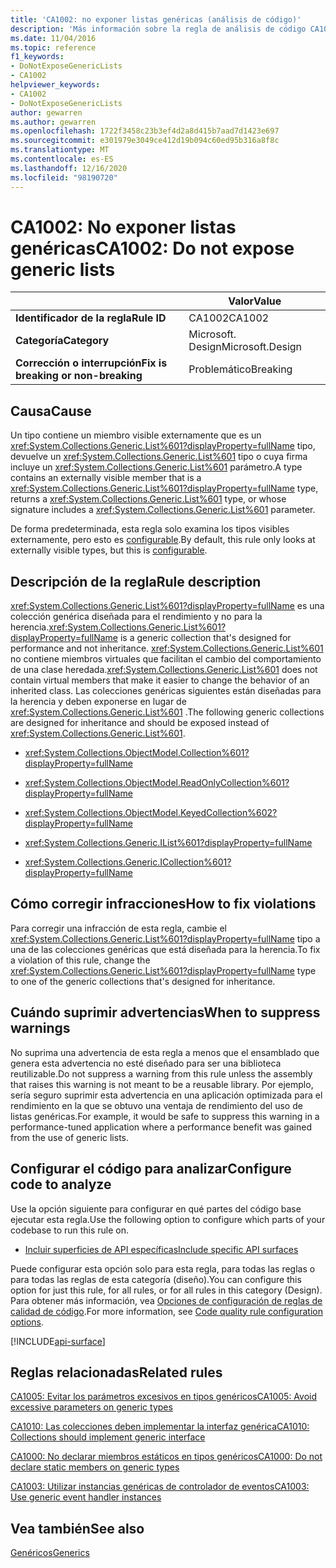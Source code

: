 ```yaml
---
title: 'CA1002: no exponer listas genéricas (análisis de código)'
description: 'Más información sobre la regla de análisis de código CA1002: no exponer listas genéricas'
ms.date: 11/04/2016
ms.topic: reference
f1_keywords:
- DoNotExposeGenericLists
- CA1002
helpviewer_keywords:
- CA1002
- DoNotExposeGenericLists
author: gewarren
ms.author: gewarren
ms.openlocfilehash: 1722f3458c23b3ef4d2a8d415b7aad7d1423e697
ms.sourcegitcommit: e301979e3049ce412d19b094c60ed95b316a8f8c
ms.translationtype: MT
ms.contentlocale: es-ES
ms.lasthandoff: 12/16/2020
ms.locfileid: "98190720"
---
```

# <a name="ca1002-do-not-expose-generic-lists"></a><span data-ttu-id="fb8d9-103">CA1002: No exponer listas genéricas</span><span class="sxs-lookup"><span data-stu-id="fb8d9-103">CA1002: Do not expose generic lists</span></span>

| | <span data-ttu-id="fb8d9-104">Valor</span><span class="sxs-lookup"><span data-stu-id="fb8d9-104">Value</span></span> |
|-|-|
| <span data-ttu-id="fb8d9-105">**Identificador de la regla**</span><span class="sxs-lookup"><span data-stu-id="fb8d9-105">**Rule ID**</span></span> |<span data-ttu-id="fb8d9-106">CA1002</span><span class="sxs-lookup"><span data-stu-id="fb8d9-106">CA1002</span></span>|
| <span data-ttu-id="fb8d9-107">**Categoría**</span><span class="sxs-lookup"><span data-stu-id="fb8d9-107">**Category**</span></span> |<span data-ttu-id="fb8d9-108">Microsoft. Design</span><span class="sxs-lookup"><span data-stu-id="fb8d9-108">Microsoft.Design</span></span>|
| <span data-ttu-id="fb8d9-109">**Corrección o interrupción**</span><span class="sxs-lookup"><span data-stu-id="fb8d9-109">**Fix is breaking or non-breaking**</span></span> |<span data-ttu-id="fb8d9-110">Problemático</span><span class="sxs-lookup"><span data-stu-id="fb8d9-110">Breaking</span></span>|

## <a name="cause"></a><span data-ttu-id="fb8d9-111">Causa</span><span class="sxs-lookup"><span data-stu-id="fb8d9-111">Cause</span></span>

<span data-ttu-id="fb8d9-112">Un tipo contiene un miembro visible externamente que es un <xref:System.Collections.Generic.List%601?displayProperty=fullName> tipo, devuelve un <xref:System.Collections.Generic.List%601> tipo o cuya firma incluye un <xref:System.Collections.Generic.List%601> parámetro.</span><span class="sxs-lookup"><span data-stu-id="fb8d9-112">A type contains an externally visible member that is a <xref:System.Collections.Generic.List%601?displayProperty=fullName> type, returns a <xref:System.Collections.Generic.List%601> type, or whose signature includes a <xref:System.Collections.Generic.List%601> parameter.</span></span>

<span data-ttu-id="fb8d9-113">De forma predeterminada, esta regla solo examina los tipos visibles externamente, pero esto es [configurable](#configure-code-to-analyze).</span><span class="sxs-lookup"><span data-stu-id="fb8d9-113">By default, this rule only looks at externally visible types, but this is [configurable](#configure-code-to-analyze).</span></span>

## <a name="rule-description"></a><span data-ttu-id="fb8d9-114">Descripción de la regla</span><span class="sxs-lookup"><span data-stu-id="fb8d9-114">Rule description</span></span>

<span data-ttu-id="fb8d9-115"><xref:System.Collections.Generic.List%601?displayProperty=fullName> es una colección genérica diseñada para el rendimiento y no para la herencia.</span><span class="sxs-lookup"><span data-stu-id="fb8d9-115"><xref:System.Collections.Generic.List%601?displayProperty=fullName> is a generic collection that's designed for performance and not inheritance.</span></span> <span data-ttu-id="fb8d9-116"><xref:System.Collections.Generic.List%601> no contiene miembros virtuales que facilitan el cambio del comportamiento de una clase heredada.</span><span class="sxs-lookup"><span data-stu-id="fb8d9-116"><xref:System.Collections.Generic.List%601> does not contain virtual members that make it easier to change the behavior of an inherited class.</span></span> <span data-ttu-id="fb8d9-117">Las colecciones genéricas siguientes están diseñadas para la herencia y deben exponerse en lugar de <xref:System.Collections.Generic.List%601> .</span><span class="sxs-lookup"><span data-stu-id="fb8d9-117">The following generic collections are designed for inheritance and should be exposed instead of <xref:System.Collections.Generic.List%601>.</span></span>

- <xref:System.Collections.ObjectModel.Collection%601?displayProperty=fullName>

- <xref:System.Collections.ObjectModel.ReadOnlyCollection%601?displayProperty=fullName>

- <xref:System.Collections.ObjectModel.KeyedCollection%602?displayProperty=fullName>

- <xref:System.Collections.Generic.IList%601?displayProperty=fullName>

- <xref:System.Collections.Generic.ICollection%601?displayProperty=fullName>

## <a name="how-to-fix-violations"></a><span data-ttu-id="fb8d9-118">Cómo corregir infracciones</span><span class="sxs-lookup"><span data-stu-id="fb8d9-118">How to fix violations</span></span>

<span data-ttu-id="fb8d9-119">Para corregir una infracción de esta regla, cambie el <xref:System.Collections.Generic.List%601?displayProperty=fullName> tipo a una de las colecciones genéricas que está diseñada para la herencia.</span><span class="sxs-lookup"><span data-stu-id="fb8d9-119">To fix a violation of this rule, change the <xref:System.Collections.Generic.List%601?displayProperty=fullName> type to one of the generic collections that's designed for inheritance.</span></span>

## <a name="when-to-suppress-warnings"></a><span data-ttu-id="fb8d9-120">Cuándo suprimir advertencias</span><span class="sxs-lookup"><span data-stu-id="fb8d9-120">When to suppress warnings</span></span>

<span data-ttu-id="fb8d9-121">No suprima una advertencia de esta regla a menos que el ensamblado que genera esta advertencia no esté diseñado para ser una biblioteca reutilizable.</span><span class="sxs-lookup"><span data-stu-id="fb8d9-121">Do not suppress a warning from this rule unless the assembly that raises this warning is not meant to be a reusable library.</span></span> <span data-ttu-id="fb8d9-122">Por ejemplo, sería seguro suprimir esta advertencia en una aplicación optimizada para el rendimiento en la que se obtuvo una ventaja de rendimiento del uso de listas genéricas.</span><span class="sxs-lookup"><span data-stu-id="fb8d9-122">For example, it would be safe to suppress this warning in a performance-tuned application where a performance benefit was gained from the use of generic lists.</span></span>

## <a name="configure-code-to-analyze"></a><span data-ttu-id="fb8d9-123">Configurar el código para analizar</span><span class="sxs-lookup"><span data-stu-id="fb8d9-123">Configure code to analyze</span></span>

<span data-ttu-id="fb8d9-124">Use la opción siguiente para configurar en qué partes del código base ejecutar esta regla.</span><span class="sxs-lookup"><span data-stu-id="fb8d9-124">Use the following option to configure which parts of your codebase to run this rule on.</span></span>

- [<span data-ttu-id="fb8d9-125">Incluir superficies de API específicas</span><span class="sxs-lookup"><span data-stu-id="fb8d9-125">Include specific API surfaces</span></span>](#include-specific-api-surfaces)

<span data-ttu-id="fb8d9-126">Puede configurar esta opción solo para esta regla, para todas las reglas o para todas las reglas de esta categoría (diseño).</span><span class="sxs-lookup"><span data-stu-id="fb8d9-126">You can configure this option for just this rule, for all rules, or for all rules in this category (Design).</span></span> <span data-ttu-id="fb8d9-127">Para obtener más información, vea [Opciones de configuración de reglas de calidad de código](../code-quality-rule-options.md).</span><span class="sxs-lookup"><span data-stu-id="fb8d9-127">For more information, see [Code quality rule configuration options](../code-quality-rule-options.md).</span></span>

[!INCLUDE[api-surface](~/includes/code-analysis/api-surface.md)]

## <a name="related-rules"></a><span data-ttu-id="fb8d9-128">Reglas relacionadas</span><span class="sxs-lookup"><span data-stu-id="fb8d9-128">Related rules</span></span>

[<span data-ttu-id="fb8d9-129">CA1005: Evitar los parámetros excesivos en tipos genéricos</span><span class="sxs-lookup"><span data-stu-id="fb8d9-129">CA1005: Avoid excessive parameters on generic types</span></span>](ca1005.md)

[<span data-ttu-id="fb8d9-130">CA1010: Las colecciones deben implementar la interfaz genérica</span><span class="sxs-lookup"><span data-stu-id="fb8d9-130">CA1010: Collections should implement generic interface</span></span>](ca1010.md)

[<span data-ttu-id="fb8d9-131">CA1000: No declarar miembros estáticos en tipos genéricos</span><span class="sxs-lookup"><span data-stu-id="fb8d9-131">CA1000: Do not declare static members on generic types</span></span>](ca1000.md)

[<span data-ttu-id="fb8d9-132">CA1003: Utilizar instancias genéricas de controlador de eventos</span><span class="sxs-lookup"><span data-stu-id="fb8d9-132">CA1003: Use generic event handler instances</span></span>](ca1003.md)

## <a name="see-also"></a><span data-ttu-id="fb8d9-133">Vea también</span><span class="sxs-lookup"><span data-stu-id="fb8d9-133">See also</span></span>

[<span data-ttu-id="fb8d9-134">Genéricos</span><span class="sxs-lookup"><span data-stu-id="fb8d9-134">Generics</span></span>](../../../csharp/programming-guide/generics/index.md)
